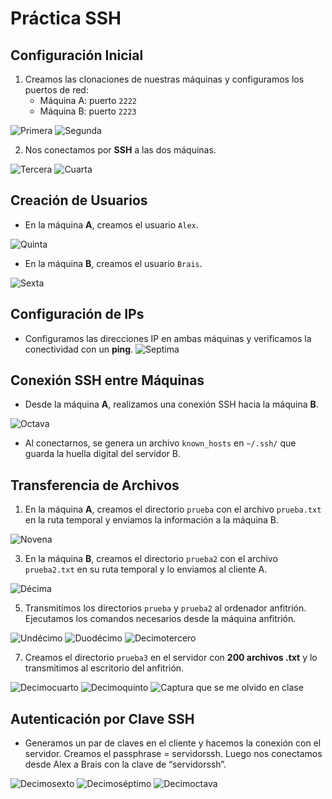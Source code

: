 # Práctica SSH

## Configuración Inicial

1. Creamos las clonaciones de nuestras máquinas y configuramos los puertos de red:
   - Máquina A: puerto `2222`
   - Máquina B: puerto `2223`

![Primera](imagenes/1.png)
![Segunda](imagenes/2.png)

2. Nos conectamos por **SSH** a las dos máquinas.
   
![Tercera](imagenes/3.png)
![Cuarta](imagenes/4.png)

## Creación de Usuarios

- En la máquina **A**, creamos el usuario `Alex`.
  
![Quinta](imagenes/5.png)

- En la máquina **B**, creamos el usuario `Brais`.
  
![Sexta](imagenes/6.png)

## Configuración de IPs

- Configuramos las direcciones IP en ambas máquinas y verificamos la conectividad con un **ping**.
![Septima](imagenes/7.png)

## Conexión SSH entre Máquinas

- Desde la máquina **A**, realizamos una conexión SSH hacia la máquina **B**.

![Octava](imagenes/8.png)

- Al conectarnos, se genera un archivo `known_hosts` en `~/.ssh/` que guarda la huella digital del servidor B.

## Transferencia de Archivos

1. En la máquina **A**, creamos el directorio `prueba` con el archivo `prueba.txt` en la ruta temporal y enviamos la información a la máquina B.

![Novena](imagenes/9.png)

3. En la máquina **B**, creamos el directorio `prueba2` con el archivo `prueba2.txt` en su ruta temporal y lo enviamos al cliente A.

![Décima](imagenes/10.png)

5. Transmitimos los directorios `prueba` y `prueba2` al ordenador anfitrión. Ejecutamos los comandos necesarios desde la máquina anfitrión.

![Undécimo](imagenes/11.png)
![Duodécimo](imagenes/12.png)
![Decimotercero](imagenes/13.png)

7. Creamos el directorio `prueba3` en el servidor con **200 archivos .txt** y lo transmitimos al escritorio del anfitrión.

![Decimocuarto](imagenes/14.png)
![Decimoquinto](imagenes/15.png)
![Captura que se me olvido en clase](imagenes/olvidada.png)



## Autenticación por Clave SSH

- Generamos un par de claves en el cliente y hacemos la conexión con el servidor. Creamos el passphrase = servidorssh. Luego nos conectamos desde Alex a Brais con la clave de “servidorssh”.

![Decimosexto](imagenes/16.png)
![Decimoséptimo](imagenes/17.png)
![Decimoctava](imagenes/18.png)
